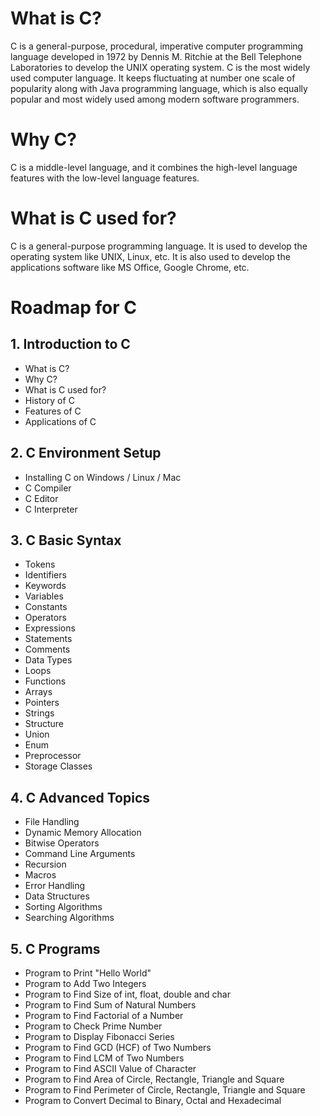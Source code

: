 <!-- Roadmap for C programming Language -->
# What is C?
C is a general-purpose, procedural, imperative computer programming language developed in 1972 by Dennis M. Ritchie at the Bell Telephone Laboratories to develop the UNIX operating system. C is the most widely used computer language. It keeps fluctuating at number one scale of popularity along with Java programming language, which is also equally popular and most widely used among modern software programmers.

# Why C?
C is a middle-level language, and it combines the high-level language features with the low-level language features.

# What is C used for?
C is a general-purpose programming language. It is used to develop the operating system like UNIX, Linux, etc. It is also used to develop the applications software like MS Office, Google Chrome, etc.

# Roadmap for C
## 1. Introduction to C
* What is C?
* Why C?
* What is C used for?
* History of C
* Features of C
* Applications of C

## 2. C Environment Setup
* Installing C on Windows / Linux / Mac
* C Compiler
* C Editor
* C Interpreter

## 3. C Basic Syntax
* Tokens
* Identifiers
* Keywords
* Variables
* Constants
* Operators
* Expressions
* Statements
* Comments
* Data Types
* Loops
* Functions
* Arrays
* Pointers
* Strings
* Structure
* Union
* Enum
* Preprocessor
* Storage Classes

## 4. C Advanced Topics
* File Handling
* Dynamic Memory Allocation
* Bitwise Operators
* Command Line Arguments
* Recursion
* Macros
* Error Handling
* Data Structures
* Sorting Algorithms
* Searching Algorithms

## 5. C Programs
* Program to Print "Hello World"
* Program to Add Two Integers
* Program to Find Size of int, float, double and char
* Program to Find Sum of Natural Numbers
* Program to Find Factorial of a Number
* Program to Check Prime Number
* Program to Display Fibonacci Series
* Program to Find GCD (HCF) of Two Numbers
* Program to Find LCM of Two Numbers
* Program to Find ASCII Value of Character
* Program to Find Area of Circle, Rectangle, Triangle and Square
* Program to Find Perimeter of Circle, Rectangle, Triangle and Square
* Program to Convert Decimal to Binary, Octal and Hexadecimal
